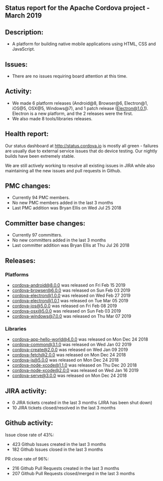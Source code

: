 

## Status report for the Apache Cordova project - March 2019

## Description: 
 - A platform for building native mobile applications using HTML, CSS and JavaScript.

## Issues: 
  - There are no issues requiring board attention at this time.
  
## Activity: 

  - We made 6 platform releases (Android@8, Browser@6, Electron@1, iOS@5, OSX@5, Windows@7), and 1 patch release (Electron@1.0.1). Electron is a new platform, and the 2 releases were the first.
  - We also made 8 tools/libraries releases.

   
## Health report: 

Our status dashboard at http://status.cordova.io is mostly all green - failures are usually due to external service issues that do device testing. Our nightly builds have been extremely stable.

We are still actively working to resolve all existing issues in JIRA while also maintaining all the new issues and pull requests in Github.

## PMC changes: 
   
 - Currently 94 PMC members. 
 - No new PMC members added in the last 3 months 
 - Last PMC addition was Bryan Ellis on Wed Jul 25 2018 
   
## Committer base changes: 
   
 - Currently 97 committers. 
 - No new committers added in the last 3 months 
 - Last committer addition was Bryan Ellis at Thu Jul 26 2018 
   
## Releases: 

### Platforms
- cordova-android@8.0.0 was released on Fri Feb 15 2019
- cordova-browser@6.0.0 was released on Sun Feb 03 2019
- cordova-electron@1.0.0 was released on Wed Feb 27 2019
- cordova-electron@1.0.1 was released on Tue Mar 05 2019
- cordova-ios@5.0.0 was released on Fri Feb 08 2019
- cordova-osx@5.0.0 was released on Sun Feb 03 2019
- cordova-windows@7.0.0 was released on Thu Mar 07 2019  

### Libraries
- cordova-app-hello-world@4.0.0 was released on Mon Dec 24 2018
- cordova-common@3.1.0 was released on Wed Jan 02 2019
- cordova-create@2.0.0 was released on Wed Jan 09 2019
- cordova-fetch@2.0.0 was released on Mon Dec 24 2018
- cordova-js@5.0.0 was released on Mon Dec 24 2018
- cordova-node-xcode@1.1.0 was released on Thu Dec 20 2018
- cordova-node-xcode@2.0.0 was released on Wed Jan 16 2019
- cordova-serve@3.0.0 was released on Mon Dec 24 2018
 
## JIRA activity: 

 - 0 JIRA tickets created in the last 3 months (JIRA has been shut down)
 - 10 JIRA tickets closed/resolved in the last 3 months
 
 ## Github activity: 
 
 Issue close rate of 43%:
 - 423 Github Issues created in the last 3 months 
 - 182 Github Issues closed in the last 3 months 
 
 PR close rate of 96%:
 - 216 Github Pull Requests created in the last 3 months 
 - 207 Github Pull Requests closed/merged in the last 3 months 
